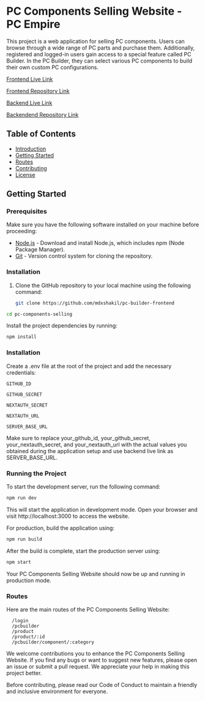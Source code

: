 # PC Components Selling Website - PC Empire

This project is a web application for selling PC components. Users can browse through a wide range of PC parts and purchase them. Additionally, registered and logged-in users gain access to a special feature called PC Builder. In the PC Builder, they can select various PC components to build their own custom PC configurations.

[Frontend Live Link](https://a6-pc-builder-frontend.vercel.app/)

[Frontend Repository Link](https://github.com/mdxshakil/pc-builder-frontend)

[Backend Live Link](https://a6-pc-builder-backend.vercel.app/)

[Backendend Repository Link](https://github.com/mdxshakil/pc-builder-backend)

## Table of Contents

- [Introduction](#pc-components-selling-website---pc-builder)
- [Getting Started](#getting-started)
- [Routes](#routes)
- [Contributing](#contributing)
- [License](#license)

## Getting Started

### Prerequisites

Make sure you have the following software installed on your machine before proceeding:

- [Node.js](https://nodejs.org) - Download and install Node.js, which includes npm (Node Package Manager).
- [Git](https://git-scm.com) - Version control system for cloning the repository.

### Installation

1. Clone the GitHub repository to your local machine using the following command:

   ```bash
   git clone https://github.com/mdxshakil/pc-builder-frontend
   ```

```bash
cd pc-components-selling
```

Install the project dependencies by running:

```bash
npm install
```

### Installation

Create a .env file at the root of the project and add the necessary credentials:

`GITHUB_ID`

`GITHUB_SECRET`

`NEXTAUTH_SECRET`

`NEXTAUTH_URL`

`SERVER_BASE_URL`

Make sure to replace your_github_id, your_github_secret, your_nextauth_secret, and your_nextauth_url with the actual values you obtained during the application setup and use backend live link as SERVER_BASE_URL.

### Running the Project

To start the development server, run the following command:

```bash
npm run dev
```

This will start the application in development mode. Open your browser and visit http://localhost:3000 to access the website.

For production, build the application using:

```bash
npm run build
```

After the build is complete, start the production server using:

```bash
npm start
```

Your PC Components Selling Website should now be up and running in production mode.

### Routes

Here are the main routes of the PC Components Selling Website:

```
  /login
  /pcbuilder
  /product
  /product/:id
  /pcbuilder/component/:category
```

We welcome contributions you to enhance the PC Components Selling Website. If you find any bugs or want to suggest new features, please open an issue or submit a pull request. We appreciate your help in making this project better.

Before contributing, please read our Code of Conduct to maintain a friendly and inclusive environment for everyone.
